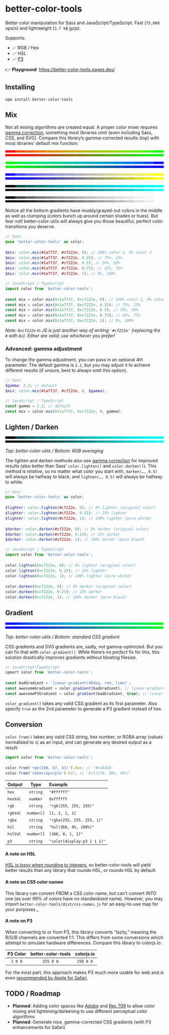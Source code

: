 # better-color-tools

Better color manipulation for Sass and JavaScript/TypeScript. Fast (`75,000` ops/s) and lightweight (`3.7 kB` gzip).

Supports:

- ✅ RGB / Hex
- ✅ HSL
- ✅ [P3]

👉 **Playground**: https://better-color-tools.pages.dev/

## Installing

```
npm install better-color-tools
```

## Mix

Not all mixing algorithms are created equal. A proper color mixer requires [gamma correction][gamma], something most libraries omit (even including Sass, CSS, and SVG). Compare this library’s gamma-corrected results (top) with most libraries’ default mix
function:

![](./.github/images/r-g.png)

![](./.github/images/g-b.png)

![](./.github/images/b-y.png)

![](./.github/images/k-c.png)

![](./.github/images/k-w.png)

Notice all the bottom gradients have muddy/grayed-out colors in the middle as well as clumping (colors bunch up around certain shades or hues). But fear not! better-color-utils will always give you those beautiful, perfect color transitions you deserve.

```scss
// Sass
@use 'better-color-tools' as color;

$mix: color.mix(#1a7f37, #cf222e, 0); // 100% color 1, 0% color 2
$mix: color.mix(#1a7f37, #cf222e, 0.25); // 75%, 25%
$mix: color.mix(#1a7f37, #cf222e, 0.5); // 50%, 50%
$mix: color.mix(#1a7f37, #cf222e, 0.75); // 25%, 75%
$mix: color.mix(#1a7f37, #cf222e, 1); // 0%, 100%
```

```ts
// JavaScript / TypeScript
import color from 'better-color-tools';

const mix = color.mix(0x1a7f37, 0xcf222e, 0); // 100% color 1, 0% color 2
const mix = color.mix(0x1a7f37, 0xcf222e, 0.25); // 75%, 25%
const mix = color.mix(0x1a7f37, 0xcf222e, 0.5); // 50%, 50%
const mix = color.mix(0x1a7f37, 0xcf222e, 0.75); // 25%, 75%
const mix = color.mix(0x1a7f37, 0xcf222e, 1); // 0%, 100%
```

_Note: `0xcf222e` in JS is just another way of writing `'#cf222e'` (replacing the `#` with `0x`). Either are valid; use whichever you prefer!_

### Advanced: gamma adjustment

To change the gamma adjustment, you can pass in an optional 4th parameter. The default gamma is `2.2`, but you may adjust it to achieve different results (if unsure, best to always omit this option).

```scss
// Sass
$gamma: 2.2; // default
$mix: color.mix(#1a7f37, #cf222e, 0, $gamma);
```

```ts
// JavaScript / TypeScript
const gamma = 2.2; // default
const mix = color.mix(0x1a7f37, 0xcf222e, 0, gamma);
```

## Lighten / Darken

![](./.github/images/k-c.png)

_Top: better-color-utils / Bottom: RGB averaging_

The lighten and darken methods also use [gamma correction][gamma] for improved results (also better than Sass’ `color.lighten()` and `color.darken()`). This method is _relative_, so no matter what color you start with, `darken(…, 0.5)` will always be
halfway to black, and `lighten(…, 0.5)` will always be halfway to white.

```scss
// Sass
@use 'better-color-tools' as color;

$lighter: color.lighten(#cf222e, 0); // 0% lighter (original color)
$lighter: color.lighten(#cf222e, 0.25); // 25% lighter
$lighter: color.lighten(#cf222e, 1); // 100% lighter (pure white)

$darker: color.darken(#cf222e, 0); // 0% darker (original color)
$darker: color.darken(#cf222e, 0.25); // 25% darker
$darker: color.darken(#cf222e, 1); // 100% darker (pure black)
```

```ts
// JavaScript / TypeScript
import color from 'better-color-tools';

color.lighten(0xcf222e, 0); // 0% lighter (original color)
color.lighten(0xcf222e, 0.25); // 25% lighter
color.lighten(0xcf222e, 1); // 100% lighter (pure white)

color.darken(0xcf222e, 0); // 0% darker (original color)
color.darken(0xcf222e, 0.25); // 25% darker
color.darken(0xcf222e, 1); // 100% darker (pure black)
```

## Gradient

![](./.github/images/b-g-gradient.png)

_Top: better-color-utils / Bottom: standard CSS gradient_

CSS gradients and SVG gradients are, sadly, not gamma-optimized. But you can fix that with `color.gradient()`. While there’s no _perfect_ fix for this, this solution drastically improves gradients without bloating filesize.

```ts
// JavaScript/TypeScript
ipmort color from 'better-color-tools';

const badGradient = 'linear-gradient(90deg, red, lime)';
const awesomeGradient = color.gradient(badGradient); // linear-gradient(90deg,#ff0000,#e08800,#baba00,#88e000,#00ff00)
const awesomeP3Gradient = color.gradient(badGradient, true); // linear-gradient(90deg,color(display-p3 0 0 1), … )
```

`color.gradient()` takes any valid CSS gradient as its first parameter. Also specify `true` as the 2nd parameter to generate a P3 gradient instead of hex.

## Conversion

`color.from()` takes any valid CSS string, hex number, or RGBA array (values normalized to `1`) as an input, and can generate any desired output as a result:

```ts
import color from 'better-color-tools';

color.from('rgb(196, 67, 43)').hex; // '#c4432b'
color.from('rebeccapurple').hsl; // 'hsl(270, 50%, 40%)'
```

| Output   |    Type    | Example                     |
| :------- | :--------: | :-------------------------- |
| `hex`    |  `string`  | `"#ffffff"`                 |
| `hexVal` |  `number`  | `0xffffff`                  |
| `rgb`    |  `string`  | `"rgb(255, 255, 255)"`      |
| `rgbVal` | `number[]` | `[1, 1, 1, 1]`              |
| `rgba`   |  `string`  | `"rgba(255, 255, 255, 1)"`  |
| `hsl`    |  `string`  | `"hsl(360, 0%, 100%)"`      |
| `hslVal` | `number[]` | `[360, 0, 1, 1]"`           |
| `p3`     |  `string`  | `"color(display-p3 1 1 1)"` |

#### A note on HSL

[HSL is lossy when rounding to integers][hsl-rgb], so better-color-tools will yield better results than any library that rounds HSL, or rounds HSL by default.

#### A note on CSS color names

This library can convert _FROM_ a CSS color name, but can’t convert _INTO_ one (as over 99% of colors have no standardized name). However, you may import `better-color-tools/dist/css-names.js` for an easy-to-use map for your purposes.\_

#### A note on P3

When converting to or from P3, this library converts “lazily,” meaning the R/G/B channels are converted 1:1. This differs from some conversions which attempt to simulate hardware differences. Compare this library to colorjs.io:

| P3 Color | better-color-tools | colorjs.io |
| :------: | :----------------: | :--------: |
| `1 0 0`  |     `255 0 0`      | `250 0 0`  |

For the most part, this approach makes P3 much more usable for web and is even [recommended by Apple for Safari](https://webkit.org/blog/10042/wide-gamut-color-in-css-with-display-p3/).

## TODO / Roadmap

- **Planned**: Adding color spaces like [Adobe](https://en.wikipedia.org/wiki/Adobe_RGB_color_space) and [Rec 709](https://en.wikipedia.org/wiki/Rec._709) to allow color mixing and lightening/darkening to use different perceptual color algorithms
- **Planned**: Generate nice, gamma-corrected CSS gradients (with P3 enhancements for Safari)

[color-convert]: https://github.com/Qix-/color-convert
[hsl]: https://en.wikipedia.org/wiki/HSL_and_HSV#Disadvantages
[hsl-rgb]: https://pow.rs/blog/dont-use-hsl-for-anything/
[gamma]: https://observablehq.com/@sebastien/srgb-rgb-gamma
[number-precision]: https://github.com/nefe/number-precision
[p3]: https://developer.mozilla.org/en-US/docs/Web/CSS/color_value/color()
[sass-color]: https://sass-lang.com/documentation/modules/color
[sass-color-scale]: https://sass-lang.com/documentation/modules/color#scale
